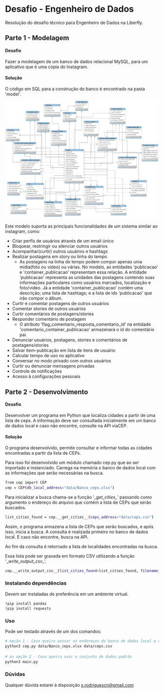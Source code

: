 # Desafio - Engenheiro de Dados

Resolução do desafio técnico para Engenheiro de Dados na Liberfly.

## Parte 1 - Modelagem

#### Desafio 
Fazer a modelagem de um banco de dados relacional MySQL, para um aplicativo que é uma cópia do Instagram. 

#### Solução

O código em SQL para a construção do banco é encontrado na pasta 'model'.

![alt text](model/insta_db_model.png)

Este modelo suporta as principais funcionalidades de um sistema similar ao instagram, como:

* Criar perfís de usuários através de um email único
* Bloquear, restringir ou silenciar outros usuários
* Acompanhar(curtir) outros usuários e hashtags
* Realizar postagens em story ou linha do tempo
    * As postagens na linha do tempo podem compor apenas uma mídia(foto ou vídeo) ou várias. No modelo, as entidades 'publicacao' e 'container_publicacao'
    representam essa relação. A entidade 'publicacao' representa as unidades das postagens contendo suas informações particulares como usuários marcados, localização e foto/video. Já a entidade 'container_publicacao' contém uma descrição; uma lista de hashtags; e a lista de ids 'publicacao' que irão 
    compor o álbum. 
* Curtir e comentar postagens de outros usuários
* Comentar stories de outros usuários
* Curtir comentários de postagens/stories
* Responder comentário de postagem
    * O atributo 'flag_comentario_resposta_comentario_id' na entidade 'comentario_container_publicacao' armazenará o id do comentário pai.
* Denunciar usuários, postagens, stories e comentários de postagens/stories
* Salvar item-publicação em lista de itens de usuário
* Calcular tempo de uso no aplicativo
* Conversar no modo privado com outros usuários
* Curtir ou denunciar mensagens privadas
* Controle de notificações
* Acesso à configurações pessoais

## Parte 2 - Desenvolvimento

#### Desafio 
Desenvolver um programa em Python que localiza cidades a partir de uma lista de ceps. A informação deve ser consultada inicialmente em um banco de dados local e caso não encontre, consulte na API viaCEP.  

#### Solução
O programa desenvolvido, permite consultar e informar todas as cidades encontradas a partir da lista de CEPs.

Para isso foi desenvolvido um módulo chamado cep.py que ao ser importado e instanciado. Carrega na memória o banco de dados local com as informações que serão necessárias na busca.

```bash
from cep import CEP
cep = CEP(db_local_address="data/Banco_ceps.xlsx")
```

Para inicializar a busca chama-se a função '\__get_cities__' passando como argumento o endereço do arquivo que contém a lista de CEPs que serão buscados.

```bash
list_cities_found = cep.__get_cities__(ceps_address="data/ceps.csv")
```

Assim, o programa armazena a lista de CEPs que serão buscados, e após isso, inicia a busca. A consulta é realizada primeiro no banco de dados local. E caso não encontre, busca na API.

Ao fim da consulta é retornado a lista de localidades encontradas na busca.

Essa lista pode ser gravada em formato CSV utilizando a função '\__write_output_csv__'.

```bash
cep.__write_output_csv__(list_cities_found=list_cities_found, filename_out="output_cities", header="Localidade")
```


### Instalando dependências

Devem ser instaladas de preferência em um ambiente virtual.
```
!pip install pandas
!pip install requests
```

### Uso

Pode ser testado através de um dos comandos:

```bash
# opção 1 - Caso queira passar os endereços do banco de dados local e do arquivo que contém a lista de CEPs, fazer:
python3 cep.py data/Banco_ceps.xlsx data/ceps.csv

# ou opção 2 - Caso queira usar o conjunto de dados padrão 
python3 main.py

```
### Dúvidas
Qualquer dúvida estarei à disposição s.rodriguescn@gmail.com